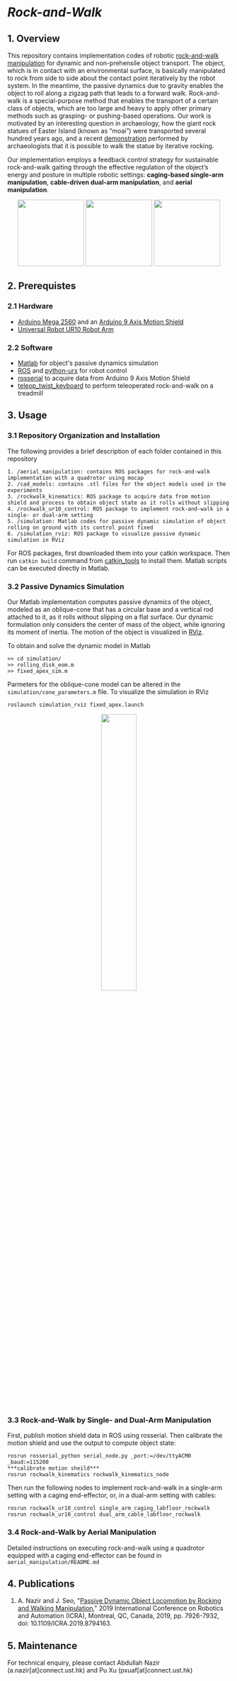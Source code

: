 # *Rock-and-Walk*


## 1. Overview

This repository contains implementation codes of robotic [rock-and-walk manipulation](https://youtu.be/yyURupLXQjk) for dynamic and non-prehensile object transport. The object, which is in contact with an environmental surface, is basically manipulated to rock from side to side about the contact point iteratively by the robot system. In the meantime, the passive dynamics due to gravity enables the object to roll along a zigzag path that leads to a forward walk. Rock-and-walk is a special-purpose method that enables the transport of a certain class of objects, which are too large and heavy to apply other primary methods such as grasping- or pushing-based operations. Our work is motivated by an interesting question in archaeology, how the giant rock statues of Easter Island (known as “moai”) were transported several hundred years ago, and a recent [demonstration](https://www.youtube.com/watch?v=J5YR0uqPAI8&ab_channel=NationalGeographic) performed by archaeologists that it is possible to walk the statue by iterative rocking. 

Our implementation employs a feedback control strategy for sustainable rock-and-walk gaiting through the effective regulation of the object’s energy and posture in multiple robotic settings: **caging-based single-arm manipulation**, **cable-driven dual-arm manipulation**, and **aerial manipulation**.

<p align="center">
  <img height="150" src="https://github.com/HKUST-RML/rockwalk/blob/master/media/caging_rockwalk.gif">
  <img height="150" src="https://github.com/HKUST-RML/rockwalk/blob/master/media/cable_rockwalk.gif">
  <img height="150" src="https://github.com/HKUST-RML/rockwalk/blob/master/media/aerial_rockwalk.gif">
</p>

<!--This repository is an implementation of a novel robotic manipulation capability for transporting an object on the ground in a dynamic and nonprehensile manner. The object is manipulated to rock from side to side repeatedly; in the meantime, the force of gravity enables the object to roll along a zigzag path that is eventually heading forward. We call it ***rock-and-walk*** object manipulation. Our work is motivated by an interesting question in archaeology, how the giant rock statues of Easter Island (known as “moai”) were transported several hundred years ago, and a recent [demonstration](https://www.youtube.com/watch?v=J5YR0uqPAI8&ab_channel=NationalGeographic) done by archaeologists that it is possible to “walk” the statue by repeated rocking.
Our rock-and-walk object transport technique is implemented in multiple robotic settings: 1) one robot arm with an end-effector that can cage the object, 2) two robot arms to interact with the object via cables, and 3) an aerial robot with the caging end-effector.-->


<!--[**Full Video Link**](https://drive.google.com/file/d/1Nx8kZgXvVKMN7lSgfyp2BvnqaPJYh2qx/view?usp=sharing)-->

<!--![](https://github.com/HKUST-RML/rockwalk/blob/master/media/intro_photo_github_new-01.png)-->


## 2. Prerequistes

### 2.1 Hardware
* [Arduino Mega 2560](https://store.arduino.cc/usa/mega-2560-r3) and an [Arduino 9 Axis Motion Shield](https://store.arduino.cc/usa/9-axis-motion-shield)
* [Universal Robot UR10 Robot Arm](https://www.universal-robots.com/products/ur10-robot/)


### 2.2 Software
* [Matlab](https://www.mathworks.com/products/matlab.html) for object's passive dynamics simulation
* [ROS](https://www.ros.org/) and [python-urx](https://github.com/SintefManufacturing/python-urx) for robot control
* [rosserial](http://wiki.ros.org/rosserial) to acquire data from Arduino 9 Axis Motion Shield
* [teleop_twist_keyboard](https://github.com/ros-teleop/teleop_twist_keyboard) to perform teleoperated rock-and-walk on a treadmill

## 3. Usage

### 3.1 Repository Organization and Installation
The following provides a brief description of each folder contained in this repository
```
1. /aerial_manipulation: contains ROS packages for rock-and-walk implementation with a quadrotor using mocap
2. /cad_models: contains .stl files for the object models used in the experiments
3. /rockwalk_kinematics: ROS package to acquire data from motion shield and process to obtain object state as it rolls without slipping
4. /rockwalk_ur10_control: ROS package to implement rock-and-walk in a single- or dual-arm setting
5. /simulation: Matlab codes for passive dynamic simulation of object rolling on ground with its control point fixed
6. /simulation_rviz: ROS package to visualize passive dynamic simulation in RViz
```
For ROS packages, first downloaded them into your catkin workspace. Then run `catkin build` command from [catkin_tools](https://catkin-tools.readthedocs.io/en/latest/installing.html) to install them. Matlab scripts can be executed directly in Matlab.


### 3.2 Passive Dynamics Simulation

Our Matlab implementation computes passive dynamics of the object, modeled as an oblique-cone that has a circular base and a vertical rod attached to it, as it rolls without slipping on a flat surface. Our dynamic formulation only considers the center of mass of the object, while ignoring its moment of inertia. The motion of the object is visualized in [RViz](http://wiki.ros.org/rviz).

To obtain and solve the dynamic model in Matlab
```
>> cd simulation/
>> rolling_disk_eom.m
>> fixed_apex_sim.m
```
Parmeters for the oblique-cone model can be altered in the `simulation/cone_parameters.m` file. To visualize the simulation in RViz
```
roslaunch simulation_rviz fixed_apex.launch
```

<p align="center">
  <img width="40%" src="https://github.com/HKUST-RML/rockwalk/blob/master/media/rviz_simulation.gif">
</p>


### 3.3 Rock-and-Walk by Single- and Dual-Arm Manipulation

First, publish motion shield data in ROS using rosserial. Then calibrate the motion shield and use the output to compute object state:
```
rosrun rosserial_python serial_node.py _port:=/dev/ttyACM0 _baud:=115200
***calibrate motion sheild***
rosrun rockwalk_kinematics rockwalk_kinematics_node
```

Then run the following nodes to implement rock-and-walk in a single-arm setting with a caging end-effector, or, in a dual-arm setting with cables:

```
rosrun rockwalk_ur10_control single_arm_caging_labfloor_rockwalk
rosrun rockwalk_ur10_control dual_arm_cable_labfloor_rockwalk
```


### 3.4 Rock-and-Walk by Aerial Manipulation
Detailed instructions on executing rock-and-walk using a quadrotor equipped with a caging end-effector can be found in `aerial_manipulation/README.md`


## 4. Publications

1. A. Nazir and J. Seo, "[Passive Dynamic Object Locomotion by Rocking and Walking Manipulation](https://ieeexplore.ieee.org/document/8794163)," 2019 International Conference on Robotics and Automation (ICRA), Montreal, QC, Canada, 2019, pp. 7926-7932, doi: 10.1109/ICRA.2019.8794163.


## 5. Maintenance
For technical enquiry, please contact Abdullah Nazir (a.nazir[at]connect.ust.hk) and Pu Xu (pxuaf[at]connect.ust.hk)
